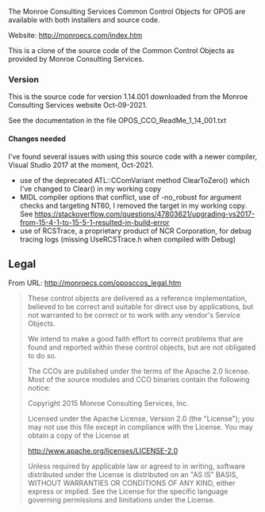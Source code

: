The Monroe Consulting Services Common Control Objects for OPOS are available with both installers and source code.

Website: http://monroecs.com/index.htm

This is a clone of the source code of the Common Control Objects as provided by Monroe Consulting Services.

### Version

This is the source code for version 1.14.001 downloaded from the Monroe Consulting Services website Oct-09-2021.

See the documentation in the file OPOS_CCO_ReadMe_1_14_001.txt

#### Changes needed

I've found several issues with using this source code with a newer compiler, Visual Studio 2017 at the moment, Oct-2021.
 - use of the deprecated ATL::CComVariant method ClearToZero() which I've changed to Clear() in my working copy
 - MIDL compiler options that conflict, use of -no_robust for argument checks and targeting NT60, I removed the target in my working copy. See https://stackoverflow.com/questions/47803621/upgrading-vs2017-from-15-4-1-to-15-5-1-resulted-in-build-error
 - use of RCSTrace, a proprietary product of NCR Corporation, for debug tracing logs (missing UseRCSTrace.h when compiled with Debug)

## Legal

From URL: http://monroecs.com/oposccos_legal.htm

> These control objects are delivered as a reference implementation, believed to be correct and suitable for direct use by applications, but not warranted to be correct or to work with any vendor's Service Objects.
> 
> We intend to make a good faith effort to correct problems that are found and reported within these control objects, but are not obligated to do so.
> 
> The CCOs are published under the terms of the Apache 2.0 license.  Most of the source modules and CCO binaries contain the following notice:
> 
> 
>    Copyright 2015 Monroe Consulting Services, Inc.
>    
>    Licensed under the Apache License, Version 2.0 (the "License");
>    you may not use this file except in compliance with the License.
>    You may obtain a copy of the License at
>    
>    http://www.apache.org/licenses/LICENSE-2.0
>
>    Unless required by applicable law or agreed to in writing, software
>    distributed under the License is distributed on an "AS IS" BASIS,
>    WITHOUT WARRANTIES OR CONDITIONS OF ANY KIND, either express or implied.
>    See the License for the specific language governing permissions and
>    limitations under the License.
